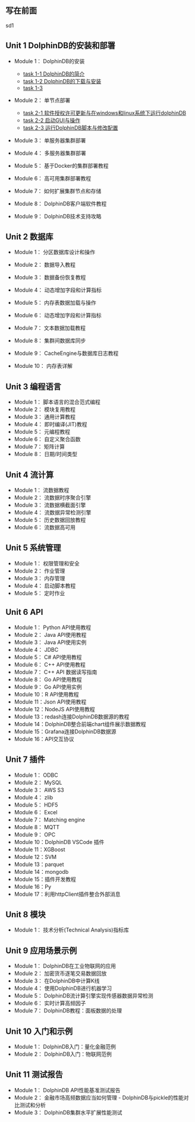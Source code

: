 ## 写在前面
sd1

## Unit 1  DolphinDB的安装和部署

- Module 1： DolphinDB的安装
    - [task 1-1 DolphinDB的简介](./task/Unit1/module1/task1-1.md)
    - [task 1-2 DolphinDB的下载与安装]()
    - [task 1-3 ]()
- Module 2： 单节点部署
    - [task 2-1 软件授权许可更新与在windows和linux系统下运行dolphinDB](./task/Unit1/module2/task2-1.md)
    - [task 2-2 启动GUI与操作](./task/Unit1/module2/task2-2.md)
    - [task 2-3 运行DolphinDB脚本与修改配置](./task/Unit1/module2/task2-3.md)
- Module 3： 单服务器集群部署

- Module 4： 多服务器集群部署

- Module 5： 基于Docker的集群部署教程

-  Module 6： 高可用集群部署教程

-  Module 7： 如何扩展集群节点和存储

-  Module 8： DolphinDB客户端软件教程

-  Module 9： DolphinDB技术支持攻略

## Unit 2  数据库
-  Module 1： 分区数据库设计和操作

-  Module 2： 数据导入教程
-  Module 3： 数据备份恢复教程
-  Module 4： 动态增加字段和计算指标
-  Module 5： 内存表数据加载与操作
-  Module 6： 动态增加字段和计算指标
-  Module 7： 文本数据加载教程
-  Module 8： 集群间数据库同步
-  Module 9： CacheEngine与数据库日志教程
-  Module 10： 内存表详解
## Unit 3  编程语言
-  Module 1： 脚本语言的混合范式编程
-  Module 2： 模块复用教程
-  Module 3： 通用计算教程
-  Module 4： 即时编译(JIT)教程
-  Module 5： 元编程教程
-  Module 6： 自定义聚合函数
-  Module 7： 矩阵计算
-  Module 8： 日期/时间类型

## Unit 4  流计算
-  Module 1： 流数据教程
-  Module 2： 流数据时序聚合引擎
-  Module 3： 流数据横截面引擎
-  Module 4： 流数据异常检测引擎
-  Module 5： 历史数据回放教程
-  Module 6： 流数据高可用

## Unit 5  系统管理
-  Module 1：  权限管理和安全
-  Module 2：  作业管理
-  Module 3：  内存管理
-  Module 4：  启动脚本教程
-  Module 5：  定时作业



## Unit 6  API

-  Module 1： Python API使用教程
-  Module 2： Java API使用教程
-  Module 3： Java API使用实例
-  Module 4： JDBC
-  Module 5： C# API使用教程
-  Module 6： C++ API使用教程
-  Module 7： C++ API 数据读写指南
-  Module 8： Go API使用教程
-  Module 9： Go API使用实例
-  Module 10：R API使用教程
-  Module 11：Json API使用教程
-  Module 12：NodeJS API使用教程
-  Module 13：redash连接DolphinDB数据源的教程
-  Module 14：DolphinDB整合前端chart组件展示数据教程
-  Module 15：Grafana连接DolphinDB数据源
-  Module 16：API交互协议

## Unit 7  插件
-  Module 1： ODBC
-  Module 2： MySQL
-  Module 3： AWS S3
-  Module 4： zlib
-  Module 5： HDF5
-  Module 6： Excel
-  Module 7： Matching engine
-  Module 8： MQTT
-  Module 9： OPC
-  Module 10：DolphinDB VSCode 插件
-  Module 11：XGBoost
-  Module 12：SVM
-  Module 13：parquet
-  Module 14：mongodb
-  Module 15：插件开发教程
-  Module 16：Py
-  Module 17：利用httpClient插件整合外部消息

## Unit 8  模块
-  Module 1： 技术分析(Technical Analysis)指标库

## Unit 9  应用场景示例
-  Module 1： DolphinDB在工业物联网的应用
-  Module 2： 加密货币逐笔交易数据回放
-  Module 3： 在DolphinDB中计算K线 
-  Module 4： 使用DolphinDB进行机器学习
-  Module 5： DolphinDB流计算引擎实现传感器数据异常检测
-  Module 6： 实时计算高频因子
-  Module 7： DolphinDB教程：面板数据的处理

## Unit 10 入门和示例
-  Module 1： DolphinDB入门：量化金融范例
-  Module 2： DolphinDB入门：物联网范例

## Unit 11 测试报告
-  Module 1： DolphinDB API性能基准测试报告
-  Module 2： 金融市场高频数据应当如何管理 - DolphinDB与pickle的性能对比测试和分析
-  Module 3： DolphinDB集群水平扩展性能测试

